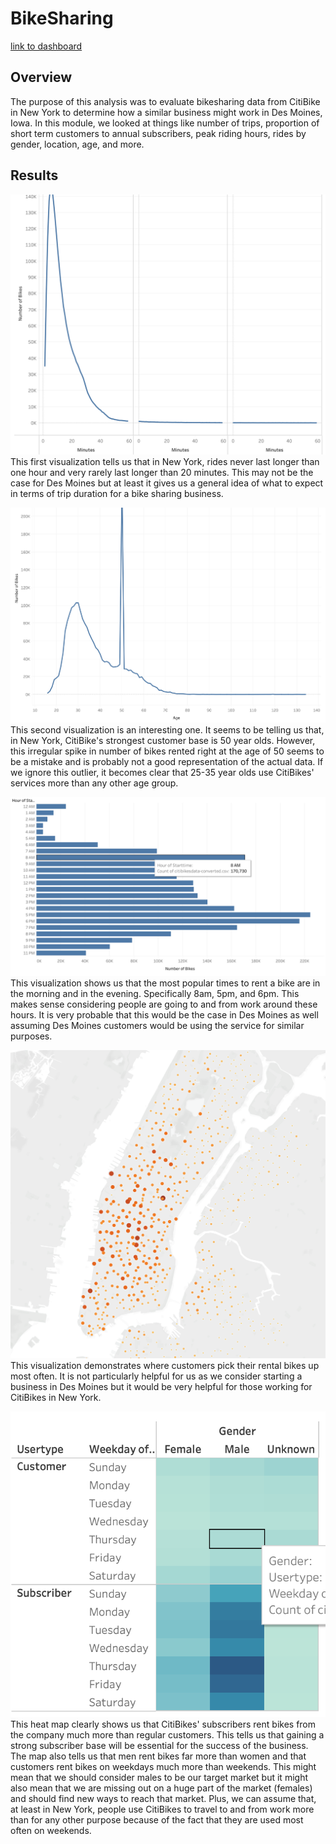 # BikeSharing

[link to dashboard](https://public.tableau.com/app/profile/carter.verbrugge/viz/CitiBikeAnalysis_16758095915520/Story1?publish=yes)

## Overview
The purpose of this analysis was to evaluate bikesharing data from CitiBike in New York to determine how a similar business might work in Des Moines, Iowa. In this module, we looked at things like number of trips, proportion of short term customers to annual subscribers, peak riding hours, rides by gender, location, age, and more. 

## Results
![summary_table](Screenshot1.png)
This first visualization tells us that in New York, rides never last longer than one hour and very rarely last longer than 20 minutes. This may not be the case for Des Moines but at least it gives us a general idea of what to expect in terms of trip duration for a bike sharing business.

![summary_table](Screenshot2.png)
This second visualization is an interesting one. It seems to be telling us that, in New York, CitiBike's strongest customer base is 50 year olds. However, this irregular spike in number of bikes rented right at the age of 50 seems to be a mistake and is probably not a good representation of the actual data. If we ignore this outlier, it becomes clear that 25-35 year olds use CitiBikes' services more than any other age group.

![summary_table](Screenshot3.png)
This visualization shows us that the most popular times to rent a bike are in the morning and in the evening. Specifically 8am, 5pm, and 6pm. This makes sense considering people are going to and from work around these hours. It is very probable that this would be the case in Des Moines as well assuming Des Moines customers would be using the service for similar purposes.

![summary_table](Screenshot4.png)
This visualization demonstrates where customers pick their rental bikes up most often. It is not particularly helpful for us as we consider starting a business in Des Moines but it would be very helpful for those working for CitiBikes in New York.

![summary_table](Screenshot5.png)
This heat map clearly shows us that CitiBikes' subscribers rent bikes from the company much more than regular customers. This tells us that gaining a strong subscriber base will be essential for the success of the business. The map also tells us that men rent bikes far more than women and that customers rent bikes on weekdays much more than weekends. This might mean that we should consider males to be our target market but it might also mean that we are missing out on a huge part of the market (females) and should find new ways to reach that market. Plus, we can assume that, at least in New York, people use CitiBikes to travel to and from work more than for any other purpose because of the fact that they are used most often on weekends.
